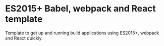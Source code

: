 # ES2015+ Babel, webpack and React template

Template to get up and running build applications using ES2015+, webpack and React quickly.
